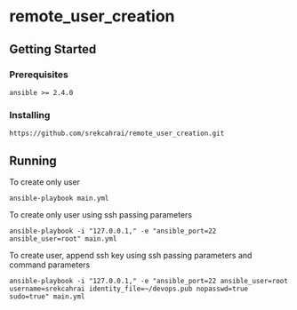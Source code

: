 # remote_user_creation
## Getting Started

### Prerequisites
```
ansible >= 2.4.0
```

### Installing
```
https://github.com/srekcahrai/remote_user_creation.git
```

## Running
To create only user
```
ansible-playbook main.yml
```

To create only user using ssh passing parameters
```
ansible-playbook -i "127.0.0.1," -e "ansible_port=22 ansible_user=root" main.yml
```

To create user, append ssh key using ssh passing parameters and command parameters
```
ansible-playbook -i "127.0.0.1," -e "ansible_port=22 ansible_user=root username=srekcahrai identity_file=~/devops.pub nopasswd=true sudo=true" main.yml
```
